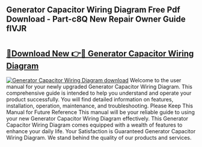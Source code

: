 ## Generator Capacitor Wiring Diagram Free Pdf Download - Part-c8Q New Repair Owner Guide flVJR

# <h2><a href="http://dfkpm03.blite.top/?on=Generator+Capacitor+Wiring+Diagram">🔗Download New 👉🔴 Generator Capacitor Wiring Diagram</a></h2>

[![Generator Capacitor Wiring Diagram download](https://i.imgur.com/lujVjoI.png)](http://dfkpm03.blite.top/?on=Generator+Capacitor+Wiring+Diagram)
Welcome to the user manual for your newly upgraded Generator Capacitor Wiring Diagram. This comprehensive guide is intended to help you understand and operate your product successfully. You will find detailed information on features, installation, operation, maintenance, and troubleshooting. Please Keep This Manual for Future Reference This manual will be your reliable guide to using your new Generator Capacitor Wiring Diagram effectively. This Generator Capacitor Wiring Diagram comes equipped with a wealth of features to enhance your daily life. Your Satisfaction is Guaranteed Generator Capacitor Wiring Diagram. We stand behind the quality of our products and services.

